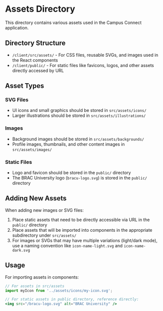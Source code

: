 # Assets Directory

This directory contains various assets used in the Campus Connect application.

## Directory Structure

- `/client/src/assets/` - For CSS files, reusable SVGs, and images used in the React components
- `/client/public/` - For static files like favicons, logos, and other assets directly accessed by URL

## Asset Types

### SVG Files
- UI icons and small graphics should be stored in `src/assets/icons/`
- Larger illustrations should be stored in `src/assets/illustrations/`

### Images
- Background images should be stored in `src/assets/backgrounds/`
- Profile images, thumbnails, and other content images in `src/assets/images/`

### Static Files
- Logo and favicon should be stored in the `public/` directory
- The BRAC University logo (`bracu-logo.svg`) is stored in the `public/` directory

## Adding New Assets

When adding new images or SVG files:

1. Place static assets that need to be directly accessible via URL in the `public/` directory
2. Place assets that will be imported into components in the appropriate subdirectory under `src/assets/`
3. For images or SVGs that may have multiple variations (light/dark mode), use a naming convention like `icon-name-light.svg` and `icon-name-dark.svg`

## Usage

For importing assets in components:
```jsx
// For assets in src/assets
import myIcon from '../assets/icons/my-icon.svg';

// For static assets in public directory, reference directly:
<img src="/bracu-logo.svg" alt="BRAC University" />
``` 